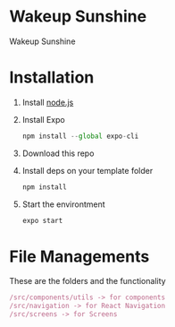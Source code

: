 # Wakeup Sunshine

Wakeup Sunshine

# Installation

1. Install [node.js](https://nodejs.org/en/)
2. Install Expo

   ```jsx
   npm install --global expo-cli
   ```

3. Download this repo
4. Install deps on your template folder

   ```jsx
   npm install
   ```

5. Start the environtment

   ```jsx
   expo start
   ```

# File Managements

These are the folders and the functionality

```js
/src/components/utils -> for components
/src/navigation -> for React Navigation
/src/screens -> for Screens
```
